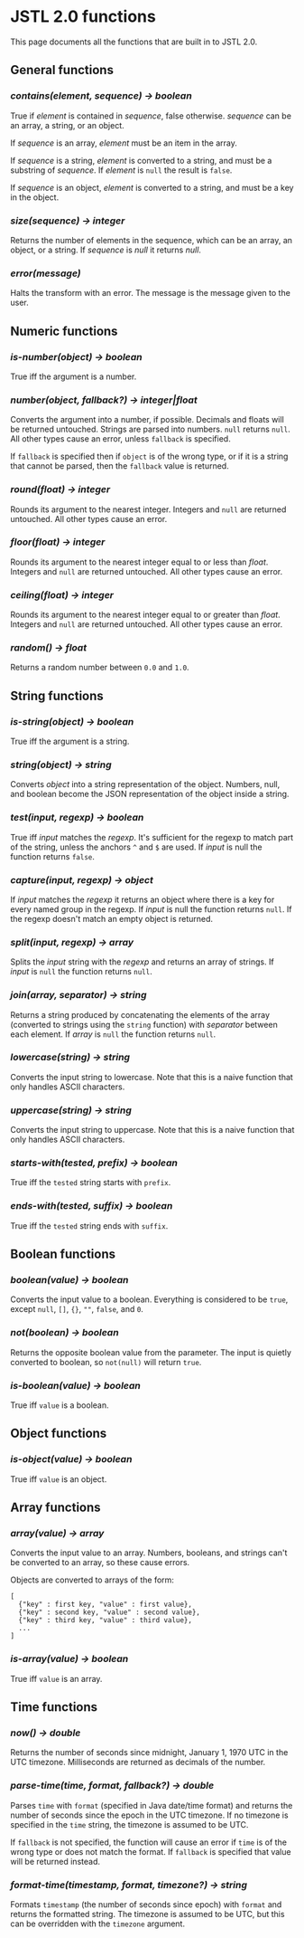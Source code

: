 
# JSTL 2.0 functions

This page documents all the functions that are built in to JSTL 2.0.

<!-- GENERAL ===============================================================-->

## General functions

### _contains(element, sequence) -> boolean_

True if _element_ is contained in _sequence_, false otherwise.
_sequence_ can be an array, a string, or an object.

If _sequence_ is an array, _element_ must be an item in the array.

If _sequence_ is a string, _element_ is converted to a string, and
must be a substring of _sequence_. If _element_ is `null` the result
is `false`.

If _sequence_ is an object, _element_ is converted to a string, and
must be a key in the object.

### _size(sequence) -> integer_

Returns the number of elements in the sequence, which can be an array,
an object, or a string. If _sequence_ is _null_ it returns _null_.

### _error(message)_

Halts the transform with an error. The message is the message given to
the user.


<!-- NUMERIC ===============================================================-->

## Numeric functions

### _is-number(object) -> boolean_

True iff the argument is a number.

### _number(object, fallback?) -> integer|float_

Converts the argument into a number, if possible. Decimals and floats
will be returned untouched. Strings are parsed into numbers. `null`
returns `null`. All other types cause an error, unless `fallback` is
specified.

If `fallback` is specified then if `object` is of the wrong type, or
if it is a string that cannot be parsed, then the `fallback` value is
returned.

### _round(float) -> integer_

Rounds its argument to the nearest integer. Integers and `null` are
returned untouched. All other types cause an error.

### _floor(float) -> integer_

Rounds its argument to the nearest integer equal to or less than
_float_.  Integers and `null` are returned untouched. All other types
cause an error.

### _ceiling(float) -> integer_

Rounds its argument to the nearest integer equal to or greater than
_float_.  Integers and `null` are returned untouched. All other types
cause an error.

### _random() -> float_

Returns a random number between `0.0` and `1.0`.

<!-- STRING =================================================================-->

## String functions

### _is-string(object) -> boolean_

True iff the argument is a string.

### _string(object) -> string_

Converts _object_ into a string representation of the object.
Numbers, null, and boolean become the JSON representation of the
object inside a string.

### _test(input, regexp) -> boolean_

True iff _input_ matches the _regexp_. It's sufficient for the regexp
to match part of the string, unless the anchors  `^` and `$` are used.
If _input_ is null the function returns `false`.

### _capture(input, regexp) -> object_

If _input_ matches the _regexp_ it returns an object where there is a
key for every named group in the regexp. If _input_ is null the
function returns `null`. If the regexp doesn't match an empty object
is returned.

### _split(input, regexp) -> array_

Splits the _input_ string with the _regexp_ and returns an array of
strings. If _input_ is `null` the function returns `null`.

### _join(array, separator) -> string_

Returns a string produced by concatenating the elements of the array
(converted to strings using the `string` function) with _separator_
between each element. If _array_ is `null` the function returns `null`.

### _lowercase(string) -> string_

Converts the input string to lowercase. Note that this is a naive
function that only handles ASCII characters.

### _uppercase(string) -> string_

Converts the input string to uppercase. Note that this is a naive
function that only handles ASCII characters.

### _starts-with(tested, prefix) -> boolean_

True iff the `tested` string starts with `prefix`.

### _ends-with(tested, suffix) -> boolean_

True iff the `tested` string ends with `suffix`.

<!-- BOOLEAN ================================================================-->

## Boolean functions

### _boolean(value) -> boolean_

Converts the input value to a boolean. Everything is considered to be
`true`, except `null`, `[]`, `{}`, `""`, `false`, and `0`.

### _not(boolean) -> boolean_

Returns the opposite boolean value from the parameter. The input is
quietly converted to boolean, so `not(null)` will return `true`.

### _is-boolean(value) -> boolean_

True iff `value` is a boolean.

<!-- OBJECT =================================================================-->

## Object functions

### _is-object(value) -> boolean_

True iff `value` is an object.


<!-- ARRAY ==================================================================-->

## Array functions

### _array(value) -> array_

Converts the input value to an array. Numbers, booleans, and strings
can't be converted to an array, so these cause errors.

Objects are converted to arrays of the form:

```
[
  {"key" : first key, "value" : first value},
  {"key" : second key, "value" : second value},
  {"key" : third key, "value" : third value},
  ...
]
```

### _is-array(value) -> boolean_

True iff `value` is an array.


<!-- TIME ===================================================================-->

## Time functions

### _now() -> double_

Returns the number of seconds since midnight, January 1, 1970 UTC in
the UTC timezone. Milliseconds are returned as decimals of the number.

### _parse-time(time, format, fallback?) -> double_

Parses `time` with `format` (specified in Java date/time format) and
returns the number of seconds since the epoch in the UTC timezone. If
no timezone is specified in the `time` string, the timezone is assumed
to be UTC.

If `fallback` is not specified, the function will cause an error if
`time` is of the wrong type or does not match the format. If
`fallback` is specified that value will be returned instead.

### _format-time(timestamp, format, timezone?) -> string_

Formats `timestamp` (the number of seconds since epoch) with `format`
and returns the formatted string. The timezone is assumed to be UTC,
but this can be overridden with the `timezone` argument.